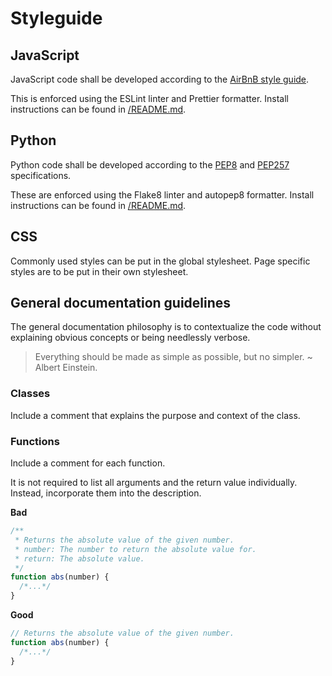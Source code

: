 # Styleguide

## JavaScript

JavaScript code shall be developed according to the [AirBnB style guide](https://github.com/airbnb/javascript).

This is enforced using the ESLint linter and Prettier formatter. Install instructions can be found in [/README.md](/README.md).

## Python

Python code shall be developed according to the [PEP8](https://pep8.org/) and [PEP257](https://www.python.org/dev/peps/pep-0257/) specifications.

These are enforced using the Flake8 linter and autopep8 formatter. Install instructions can be found in [/README.md](/README.md).

## CSS

Commonly used styles can be put in the global stylesheet. Page specific styles are to be put in their own stylesheet.

## General documentation guidelines

The general documentation philosophy is to contextualize the code without explaining obvious concepts or being needlessly verbose.

> Everything should be made as simple as possible, but no simpler. ~ Albert Einstein.

### Classes

Include a comment that explains the purpose and context of the class.

### Functions

Include a comment for each function.

It is not required to list all arguments and the return value individually. Instead, incorporate them into the description.

**Bad**

```javascript
/**
 * Returns the absolute value of the given number.
 * number: The number to return the absolute value for.
 * return: The absolute value.
 */
function abs(number) {
  /*...*/
}
```

**Good**

```javascript
// Returns the absolute value of the given number.
function abs(number) {
  /*...*/
}
```
